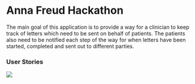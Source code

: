 # Anna Freud Hackathon

The main goal of this application is to provide a way for a clinician to keep track of letters which need to be sent on
behalf of patients. The patients also need to be notified each step of the way for when letters have been started, completed
and sent out to different parties.

### User Stories

![](http://s31.postimg.org/5cuw8dp8r/DSC_1007.jpg)
